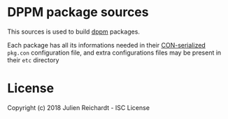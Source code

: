 # DPPM package sources

This sources is used to build [dppm](https://github.com/DFabric/dppm) packages.

Each package has all its informations needed in their [CON-serialized](https://github.com/j8r/con) `pkg.con` configuration file, and extra configurations files may be present in their `etc` directory

# License

Copyright (c) 2018 Julien Reichardt - ISC License
